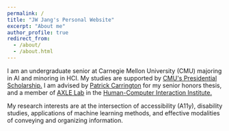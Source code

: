 ```yaml
---
permalink: /
title: "JW Jang's Personal Website"
excerpt: "About me"
author_profile: true
redirect_from: 
  - /about/
  - /about.html
---
```


I am an undergraduate senior at Carnegie Mellon University (CMU) majoring in AI and minoring in HCI. My studies are supported by [CMU's Presidential Scholarship.](https://www.cmu.edu/sfs/financial-aid/types/scholarships-and-grants/university.html) I am advised by [Patrick 
Carrington](https://www.patrickcarrington.com) for my senior honors thesis, and a member of [AXLE Lab](https://axle-lab.com) in the [Human-Computer Interaction Institute.](https://www.hcii.cmu.edu)

My research interests are at the intersection of accessibility (A11y), disability studies, applications of machine learning methods, and effective modalities of conveying and organizing information.


<!-- Section
====== -->
